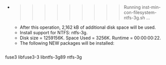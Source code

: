* >>>>>>>>> Running inst-min-con-filesystem-ntfs-3g.sh ...
  * After this operation, 2,162 kB of additional disk space will be used.
  * Install support for NTFS: ntfs-3g.
  * Disk size = 1259156K. Space Used = 3256K. Runtime = 00:00:00:22.
  * The following NEW packages will be installed:
  ```bash
fuse3 libfuse3-3 libntfs-3g89 ntfs-3g
  ```
